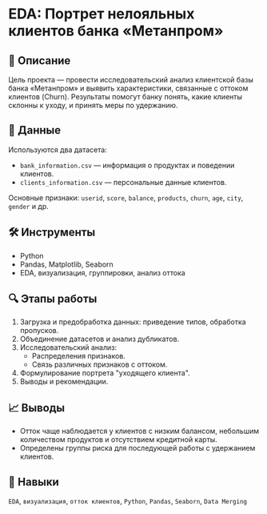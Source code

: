# EDA: Портрет нелояльных клиентов банка «Метанпром»

## 📌 Описание
Цель проекта — провести исследовательский анализ клиентской базы банка «Метанпром» и выявить характеристики, связанные с оттоком клиентов (Churn). Результаты помогут банку понять, какие клиенты склонны к уходу, и принять меры по удержанию.

## 💾 Данные
Используются два датасета:
- `bank_information.csv` — информация о продуктах и поведении клиентов.
- `clients_information.csv` — персональные данные клиентов.

Основные признаки: `userid`, `score`, `balance`, `products`, `churn`, `age`, `city`, `gender` и др.

## 🛠 Инструменты
- Python
- Pandas, Matplotlib, Seaborn
- EDA, визуализация, группировки, анализ оттока

## 🔍 Этапы работы
1. Загрузка и предобработка данных: приведение типов, обработка пропусков.
2. Объединение датасетов и анализ дубликатов.
3. Исследовательский анализ:
   - Распределения признаков.
   - Связь различных признаков с оттоком.
4. Формулирование портрета "уходящего клиента".
5. Выводы и рекомендации.

## 📈 Выводы
- Отток чаще наблюдается у клиентов с низким балансом, небольшим количеством продуктов и отсутствием кредитной карты.
- Определены группы риска для последующей работы с удержанием клиентов.

## 🧠 Навыки
`EDA`, `визуализация`, `отток клиентов`, `Python`, `Pandas`, `Seaborn`, `Data Merging`
